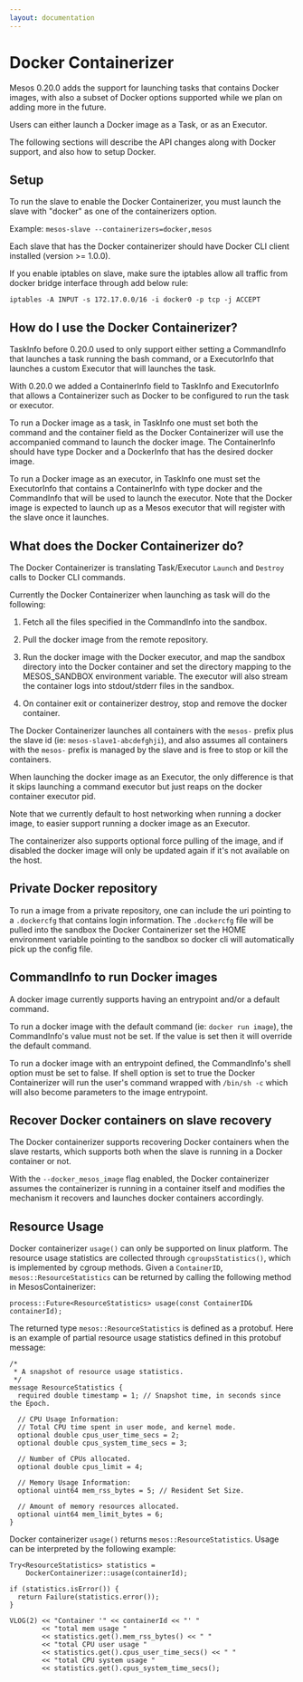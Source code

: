 ```yaml
---
layout: documentation
---
```


# Docker Containerizer

Mesos 0.20.0 adds the support for launching tasks that contains Docker images, with also a subset of Docker options supported while we plan on adding more in the future.

Users can either launch a Docker image as a Task, or as an Executor.

The following sections will describe the API changes along with Docker support, and also how to setup Docker.

## Setup

To run the slave to enable the Docker Containerizer, you must launch the slave with "docker" as one of the containerizers option.

Example: `mesos-slave --containerizers=docker,mesos`

Each slave that has the Docker containerizer should have Docker CLI client installed (version >= 1.0.0).

If you enable iptables on slave, make sure the iptables allow all traffic from docker bridge interface through add below rule:
```
iptables -A INPUT -s 172.17.0.0/16 -i docker0 -p tcp -j ACCEPT
```

## How do I use the Docker Containerizer?

TaskInfo before 0.20.0 used to only support either setting a CommandInfo that launches a task running the bash command, or a ExecutorInfo that launches a custom Executor
that will launches the task.

With 0.20.0 we added a ContainerInfo field to TaskInfo and ExecutorInfo that allows a Containerizer such as Docker to be configured to run the task or executor.

To run a Docker image as a task, in TaskInfo one must set both the command and the container field as the Docker Containerizer will use the accompanied command to launch the docker image.
The ContainerInfo should have type Docker and a DockerInfo that has the desired docker image.

To run a Docker image as an executor, in TaskInfo one must set the ExecutorInfo that contains a ContainerInfo with type docker and the CommandInfo that will be used to launch the executor.
Note that the Docker image is expected to launch up as a Mesos executor that will register with the slave once it launches.

## What does the Docker Containerizer do?

The Docker Containerizer is translating Task/Executor `Launch` and `Destroy` calls to Docker CLI commands.

Currently the Docker Containerizer when launching as task will do the following:

1. Fetch all the files specified in the CommandInfo into the sandbox.

2. Pull the docker image from the remote repository.

3. Run the docker image with the Docker executor, and map the sandbox directory into the Docker container and set the directory mapping to the MESOS_SANDBOX environment variable. The executor will also stream the container logs into stdout/stderr files in the sandbox.

4. On container exit or containerizer destroy, stop and remove the docker container.

The Docker Containerizer launches all containers with the `mesos-` prefix plus the slave id (ie: `mesos-slave1-abcdefghji`), and also assumes all containers with the `mesos-` prefix is managed by the slave and is free to stop or kill the containers.

When launching the docker image as an Executor, the only difference is that it skips launching a command executor but just reaps on the docker container executor pid.

Note that we currently default to host networking when running a docker image, to easier support running a docker image as an Executor.

The containerizer also supports optional force pulling of the image, and if disabled the docker image will only be updated again if it's not available on the host.

## Private Docker repository

To run a image from a private repository, one can include the uri pointing to a `.dockercfg` that contains login information. The `.dockercfg` file will be pulled into the sandbox the Docker Containerizer
set the HOME environment variable pointing to the sandbox so docker cli will automatically pick up the config file.

## CommandInfo to run Docker images

A docker image currently supports having an entrypoint and/or a default command.

To run a docker image with the default command (ie: `docker run image`), the CommandInfo's value must not be set. If the value is set then it will override the default command.

To run a docker image with an entrypoint defined, the CommandInfo's shell option must be set to false.
If shell option is set to true the Docker Containerizer will run the user's command wrapped with `/bin/sh -c` which will also become parameters to the image entrypoint.

## Recover Docker containers on slave recovery

The Docker containerizer supports recovering Docker containers when the slave restarts, which supports both when the slave is running in a Docker container or not.

With the `--docker_mesos_image` flag enabled, the Docker containerizer assumes the containerizer is running in a container itself and modifies the mechanism it recovers and launches docker containers accordingly.

## Resource Usage

Docker containerizer `usage()` can only be supported on linux platform. The resource usage statistics are collected through `cgroupsStatistics()`, which is implemented by cgroup methods. Given a `ContainerID`, `mesos::ResourceStatistics` can be returned by calling the following method in MesosContainerizer:

~~~{.cpp}
process::Future<ResourceStatistics> usage(const ContainerID& containerId);
~~~

The returned type `mesos::ResourceStatistics` is defined as a protobuf. Here is an example of partial resource usage statistics defined in this protobuf message:

~~~{.cpp}
/*
 * A snapshot of resource usage statistics.
 */
message ResourceStatistics {
  required double timestamp = 1; // Snapshot time, in seconds since the Epoch.

  // CPU Usage Information:
  // Total CPU time spent in user mode, and kernel mode.
  optional double cpus_user_time_secs = 2;
  optional double cpus_system_time_secs = 3;

  // Number of CPUs allocated.
  optional double cpus_limit = 4;

  // Memory Usage Information:
  optional uint64 mem_rss_bytes = 5; // Resident Set Size.

  // Amount of memory resources allocated.
  optional uint64 mem_limit_bytes = 6;
}
~~~

Docker containerizer `usage()` returns `mesos::ResourceStatistics`. Usage can be interpreted by the following example:

~~~{.cpp}
Try<ResourceStatistics> statistics =
    DockerContainerizer::usage(containerId);

if (statistics.isError()) {
  return Failure(statistics.error());
}

VLOG(2) << "Container '" << containerId << "' "
        << "total mem usage "
        << statistics.get().mem_rss_bytes() << " "
        << "total CPU user usage "
        << statistics.get().cpus_user_time_secs() << " "
        << "total CPU system usage "
        << statistics.get().cpus_system_time_secs();
~~~
